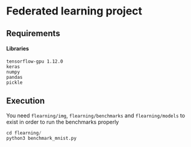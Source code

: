# Federated learning project


## Requirements
#### Libraries
```
tensorflow-gpu 1.12.0
keras
numpy
pandas
pickle
```


## Execution
You need `flearning/img`, `flearning/benchmarks` and `flearning/models` to exist in order to run the benchmarks properly
```python
cd flearning/
python3 benchmark_mnist.py
```
